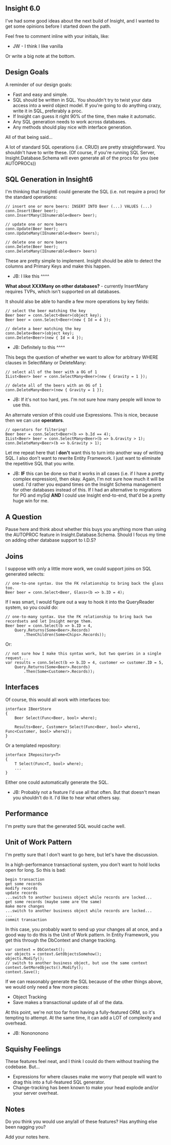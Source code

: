 ## Insight 6.0 ##

I've had some good ideas about the next build of Insight, and I wanted to get some opinions before I started down the path.

Feel free to comment inline with your initials, like:

* JW - I think I like vanilla

Or write a big note at the bottom.

## Design Goals ##

A reminder of our design goals:

* Fast and easy and simple.
* SQL should be written in SQL. You shouldn't try to twist your data access into a weird object model. If you're going to do anything crazy, write it in SQL, preferably a proc.
* If Insight can guess it right 90% of the time, then make it automatic.
* Any SQL generation needs to work across databases.
* Any methods should play nice with interface generation.

All of that being said...

A lot of standard SQL operations (i.e. CRUD) are pretty straightforward. You shouldn't have to write these.
(Of course, if you're running SQL Server, Insight.Database.Schema will even generate all of the procs for you (see AUTOPROCs))

## SQL Generation in Insight6 ##

I'm thinking that Insight6 could generate the SQL (i.e. not require a proc) for the standard operations:

	// insert one or more beers: INSERT INTO Beer (...) VALUES (...)
	conn.Insert(Beer beer);
	conn.InsertMany(IEnumerable<Beer> beer);

	// update one or more beers
	conn.Update(Beer beer);
	conn.UpdateMany(IEnumerable<Beer> beers);

	// delete one or more beers
	conn.Delete(Beer beer);
	conn.DeleteMany(IEnumerable<Beer> beers)

These are pretty simple to implement. Insight should be able to detect the columns and Primary Keys and make this happen.

* JB: I like this ^^^^

**What about XXXMany on other databases?** - currently InsertMany requires TVPs, which isn't supported on all databases.

It should also be able to handle a few more operations by key fields:

	// select the beer matching the key
	Beer beer = conn.Select<Beer>(object key);
	Beer beer = conn.Select<Beer>(new { Id = 4 });

	// delete a beer matching the key
	conn.Delete<Beer>(object key);
	conn.Delete<Beer>(new { Id = 4 });

* JB: Definitely to this ^^^^

This begs the question of whether we want to allow for arbitrary WHERE clauses in SelectMany or DeleteMany:

	// select all of the beer with a OG of 1
	IList<Beer> beer = conn.SelectMany<Beer>(new { Gravity = 1 });

	// delete all of the beers with an OG of 1
	conn.DeleteMany<Beer>(new { Gravity = 1 });

* JB: If it's not too hard, yes. I'm not sure how many people will know to use this.

An alternate version of this could use Expressions. This is nice, because then we can use **operators**.

	// operators for filtering!
	Beer beer = conn.Select<Beer>(b => b.Id == 4);
	IList<Beer> beer = conn.SelectMany<Beer>(b => b.Gravity > 1);
	conn.DeleteMany<Beer>(b => b.Gravity > 1);

Let me repeat here that I **don't** want this to turn into another way of writing SQL. I also don't want to rewrite Entity Framework. I just want to eliminate the repetitive SQL that you write.

* JB: **IF** this can be done so that it works in all cases (i.e. if I have a pretty complex expression), then okay. Again, I'm not sure how much it will be used. I'd rather you expand times on the Insight Schema management for other databases instead of this. If I had an alternative to migrations for PG and mySql **AND** I could use Insight end-to-end, that'd be a pretty huge win for me.

## A Question ##

Pause here and think about whether this buys you anything more than using the AUTOPROC feature in Insight.Database.Schema. Should I focus my time on adding other database support to I.D.S?

## Joins ##

I suppose with only a little more work, we could support joins on SQL generated selects:

	// one-to-one syntax. Use the FK relationship to bring back the glass too.
	Beer beer = conn.Select<Beer, Glass>(b => b.ID = 4);

If I was smart, I would figure out a way to hook it into the QueryReader system, so you could do:

	// one-to-many syntax. Use the FK relationship to bring back two recordsets and let Insight merge them.
	Beer beer = conn.Select(b => b.ID = 4,
		Query.Returns(Some<Beer>.Records)
			.ThenChildren(Some<Chips>.Records));

Or:

	// not sure how I make this syntax work, but two queries in a single request...
	var results = conn.Select(b => b.ID = 4, customer => customer.ID = 5,
		Query.Returns(Some<Beer>.Records)
			.Then(Some<Customer>.Records));

## Interfaces ##

Of course, this would all work with interfaces too:

	interface IBeerStore
	{
		Beer Select(Func<Beer, bool> where);

		Results<Beer, Customer> Select(Func<Beer, bool> where1, Func<Customer, bool> where2);
	}

Or a templated repository:

	interface IRepository<T>
	{
		T Select(Func<T, bool> where);
		...
	}

Either one could automatically generate the SQL.

* JB: Probably not a feature I'd use all that often. But that doesn't mean you shouldn't do it. I'd like to hear what others say.

## Performance ##

I'm pretty sure that the generated SQL would cache well.

## Unit of Work Pattern ##

I'm pretty sure that I don't want to go here, but let's have the discussion.

In a high-performance transactional system, you don't want to hold locks open for long. So this is bad:

	begin transaction
	get some records
	modify records
	update records
	...switch to another business object while records are locked...
	get some records (maybe some are the same)
	make more changes
	...switch to another business object while records are locked...
	...
	commit transaction

In this case, you probably want to send up your changes all at once, and a good way to do this is the Unit of Work pattern. In Entity Framework, you get this through the DbContext and change tracking.

	var context = DbContext();
	var objects = context.GetObjectsSomehow();
	objects.Modify();
	// switch to another business object, but use the same context
	context.GetMoreObjects().Modify();
	context.Save();

If we can reasonably generate the SQL because of the other things above, we would only need a few more pieces:

* Object Tracking
* Save makes a transactional update of all of the data.

At this point, we're not too far from having a fully-featured ORM, so it's tempting to attempt. At the same time, it can add a LOT of complexity and overhead.

* JB: Nonononono

## Squishy Feelings ##

These features feel neat, and I think I could do them without trashing the codebase. But...

* Expressions for where clauses make me worry that people will want to drag this into a full-featured SQL generator.
* Change-tracking has been known to make your head explode and/or your server overheat.

## Notes ##

Do you think you would use any/all of these features? Has anything else been nagging you?

Add your notes here.